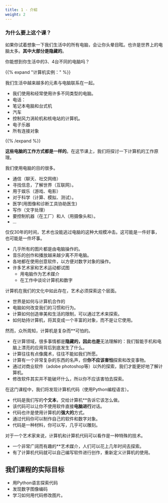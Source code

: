 ```yaml
---
title: 1 - 介紹 
weight: 2
---
```


### 为什么要上这个课？

如果你试着想象一下我们生活中的所有电脑，会让你头晕目眩。也许是世界上的电脑太多。**其中大部分是隐藏的**。

你能想到你生活中的3、4台不同的电脑吗？

{{% expand "计算机实例：" %}}

我们生活中越来越多的元素与电脑联系在一起。

- 我们使用和经常使用许多不同类型的电脑。
- 电话：
- 笔记本电脑和台式机
- 汽车
- 控制风力涡轮机和核电站的计算机。
- 电子乐器
- 所有连接对象

{{% /expand %}}


**这些电脑的工作方式都是一样的**。在这节课上，我们将探讨一下计算机的工作原理。

我们使用电脑的目的很多。

- 通信（聊天、社交网络）
- 寻找信息，了解世界（互联网）。
- 用于娱乐（游戏、电影）
- 对于科学（计算、模拟、测试）。
- 医学(用图像和诊断工具协助医生)
- 写作（文字处理）
- 要控制机器（在工厂）和人（用摄像头和）。
- ...

仅仅30年的时间，艺术也没能逃过电脑的这种大规模冲击。这可能是一件好事，也可能是一件坏事。

- 几乎所有的图片都是由电脑操作的。
- 音乐的创作和播放越来越少离不开电脑。
- 各地都在使用创意软件，以方便对数字对象的操作。
- 许多艺术家和艺术运动都试图
  - 用电脑作为艺术媒介
  - 在工作中谈论计算机和数字

计算机在我们的文化中如此存在，艺术必须探索这个层面。

- 世界是如何与计算机合作的
- 电脑如何改变我们的习惯和行为。
- 计算如何创造审美和生活的限制，可以通过艺术来探索。
- 如何劫持计算机，将其变成一个丰富的对象，而不是让它使用。

然而，众所周知，计算机是复杂而**可怕的。

- 在计算领域，很多事情都是**隐藏的，因此也是**无法理解的：我们智能手机和电脑上漂亮的应用背后到底发生了什么。
- 计算往往有点像魔术，往往不能如我们所愿。
- 计算有一个非常复杂的东西的名声，但**你不应该害怕**探索和改变事物。
- 通过对商业软件（adobe photoshop等）以外的探索，我们才能更好地了解计算机。
- 修改软件其实并不能破坏什么，所以你不应该害怕去探索。

在这门课程中，我们将发现计算机代码（使用Python编程语言）。

- 代码是我们写的**个文本**，交给计算机**告诉它该怎么做。
- 该代码可以让你不使用软件直接**电脑进行**对话。
- 代码也许是使用计算机的**强大的**方式。
- 通过代码你可以制作自己的软件和数字对象。
- 代码是一种材料，你可以写，几乎可以雕刻。

对于一个艺术家来说，计算机和计算机代码可以看作是一种特殊的技术。

- 一个非常广阔而有趣的**艺术媒介，人们可以花上几年时间去探索。
- 有了计算机代码就可以自己编写软件进行创作，重新定义计算机的使用。

## 我们课程的实际目标

- 用Python语言探索代码
- 发现数字图像编码
- 学习如何用代码修改图片。